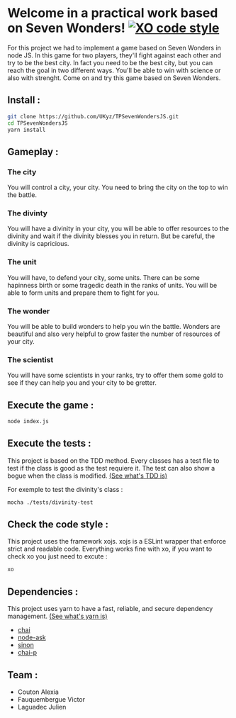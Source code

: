 # Welcome in a practical work based on Seven Wonders! [![XO code style](https://img.shields.io/badge/code_style-XO-5ed9c7.svg)](https://github.com/xojs/xo)


For this project we had to implement a game based on Seven Wonders in node JS. In this game for two players, they'll fight against each other and try to be the best city. In fact you need to be the best city, but you can reach the goal in two different ways. You'll be able to win with science or also with strenght. Come on and try this game based on Seven Wonders.

## Install : 

```bash
git clone https://github.com/UKyz/TPSevenWondersJS.git
cd TPSevenWondersJS
yarn install
```

## Gameplay :
  ### The city
  You will control a city, your city. You need to bring the city on the top to win the battle.
  ### The divinty
  You will have a divinity in your city, you will be able to offer resources to the divinity and wait if the divinity blesses you in return. But be careful, the divinity is capricious.
  ### The unit
  You will have, to defend your city, some units. There can be some hapinness birth or some tragedic death in the ranks of units. You will be able to form units and prepare them to fight for you.
  ### The wonder
  You will be able to build wonders to help you win the battle. Wonders are beautiful and also very helpful to grow faster the number of resources of your city.
  ### The scientist 
  You will have some scientists in your ranks, try to offer them some gold to see if they can help you and your city to be gretter. 

## Execute the game :
  
```bash
node index.js
```

## Execute the tests :
  This project is based on the TDD method. Every classes has a test file to test if the class is good as the test requiere it. The test can also show a bogue when the class is modified. [(See what's TDD is)][TDDWiki]
  
  For exemple to test the divinity's class : 
  
```bash
mocha ./tests/divinity-test
```

## Check the code style :
  This project uses the framework xojs. xojs is a ESLint wrapper that enforce strict and readable code. Everything works fine with xo, if you want to check xo you just need to excute : 
  
```bash
xo
```

## Dependencies :
  This project uses yarn to have a fast, reliable, and secure dependency management. [(See what's yarn is)][yarn]
  * [chai][chai]
  * [node-ask][node-ask]
  * [sinon][sinon]
  * [chai-p][chai-p]

## Team :
  * Couton Alexia
  * Fauquembergue Victor
  * Laguadec Julien

[TDDWiki]: https://en.wikipedia.org/wiki/Test-driven_development#Test_structure
[chai]: https://www.npmjs.com/package/chai
[node-ask]: https://www.npmjs.com/package/node-ask
[sinon]: https://www.npmjs.com/package/sinon
[chai-p]: https://www.npmjs.com/package/chai-as-promised
[yarn]: https://github.com/yarnpkg/yarn


